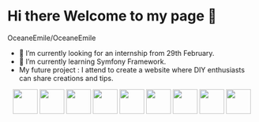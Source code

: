 # Hi there  Welcome to my page 👋

OceaneEmile/OceaneEmile


- 🔭 I’m currently looking for an internship from 29th February.
- 🌱 I’m currently learning Symfony Framework.
- My future project : I attend to create a website where DIY enthusiasts can share creations and tips.

<p align="center">
  <img src="https://cdn.jsdelivr.net/gh/devicons/devicon/icons/html5/html5-original-wordmark.svg" width="50">
  <img src="https://cdn.jsdelivr.net/gh/devicons/devicon/icons/javascript/javascript-original.svg" width="50">
  <img src="https://cdn.jsdelivr.net/gh/devicons/devicon/icons/github/github-original.svg" width="50">
  <img src="https://cdn.jsdelivr.net/gh/devicons/devicon/icons/php/php-original.svg" width="50">
  <img src="https://cdn.jsdelivr.net/gh/devicons/devicon/icons/mysql/mysql-original-wordmark.svg" width="50">
  <img src="https://cdn.jsdelivr.net/gh/devicons/devicon/icons/css3/css3-original-wordmark.svg" width="50">
  <img src="https://cdn.jsdelivr.net/gh/devicons/devicon/icons/symfony/symfony-original.svg" width="50">
  <img src="https://cdn.jsdelivr.net/gh/devicons/devicon/icons/laravel/laravel-plain-wordmark.svg" width="50">
  <img src="https://cdn.jsdelivr.net/gh/devicons/devicon/icons/bootstrap/bootstrap-original-wordmark.svg" width="50">
</p>
